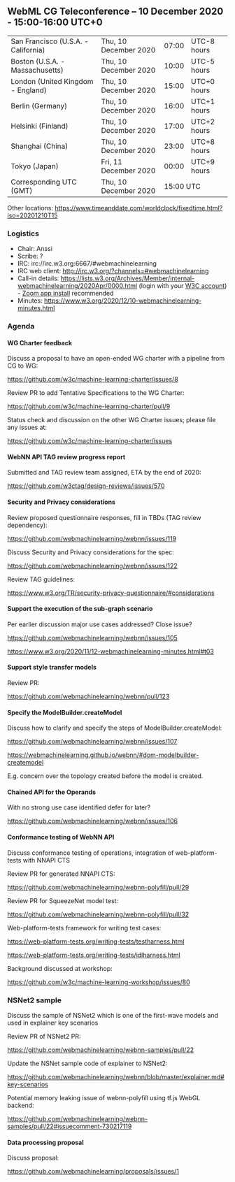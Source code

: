 ## WebML CG Teleconference – 10 December 2020 - 15:00-16:00 UTC+0

<table>
<tr><td> San Francisco (U.S.A. - California) <td> Thu, 10 December 2020 <td> 07:00 <td> UTC-8 hours
<tr><td> Boston (U.S.A. - Massachusetts) <td> Thu, 10 December 2020 <td> 10:00 <td> UTC-5 hours
<tr><td> London (United Kingdom - England) <td> Thu, 10 December 2020 <td> 15:00 <td> UTC+0 hours
<tr><td> Berlin (Germany) <td> Thu, 10 December 2020 <td> 16:00 <td> UTC+1 hours
<tr><td> Helsinki (Finland) <td> Thu, 10 December 2020 <td> 17:00 <td> UTC+2 hours
<tr><td> Shanghai (China) <td> Thu, 10 December 2020 <td> 23:00 <td> UTC+8 hours
<tr><td> Tokyo (Japan) <td> Fri, 11 December 2020 <td> 00:00 <td> UTC+9 hours
<tr><td> Corresponding UTC (GMT) <td> Thu, 10 December 2020 <td colspan=2> 15:00 UTC
</table>

Other locations: https://www.timeanddate.com/worldclock/fixedtime.html?iso=20201210T15

### Logistics

* Chair: Anssi
* Scribe: ?
* IRC: irc://irc.w3.org:6667/#webmachinelearning
* IRC web client: http://irc.w3.org/?channels=#webmachinelearning
* Call-in details: https://lists.w3.org/Archives/Member/internal-webmachinelearning/2020Apr/0000.html (login with your [W3C account](https://www.w3.org/Help/Account/)) - [Zoom app install](https://zoom.us/download) recommended
* Minutes: https://www.w3.org/2020/12/10-webmachinelearning-minutes.html

### Agenda

#### WG Charter feedback

Discuss a proposal to have an open-ended WG charter with a pipeline from CG to WG:

https://github.com/w3c/machine-learning-charter/issues/8

Review PR to add Tentative Specifications to the WG Charter:

https://github.com/w3c/machine-learning-charter/pull/9

Status check and discussion on the other WG Charter issues; please file any issues at:

https://github.com/w3c/machine-learning-charter/issues


#### WebNN API TAG review progress report

Submitted and TAG review team assigned, ETA by the end of 2020:

https://github.com/w3ctag/design-reviews/issues/570

#### Security and Privacy considerations

Review proposed questionnaire responses, fill in TBDs (TAG review dependency):

https://github.com/webmachinelearning/webnn/issues/119

Discuss Security and Privacy considerations for the spec:

https://github.com/webmachinelearning/webnn/issues/122

Review TAG guidelines:

https://www.w3.org/TR/security-privacy-questionnaire/#considerations

#### Support the execution of the sub-graph scenario

Per earlier discussion major use cases addressed? Close issue?

https://github.com/webmachinelearning/webnn/issues/105

https://www.w3.org/2020/11/12-webmachinelearning-minutes.html#t03

#### Support style transfer models

Review PR:

https://github.com/webmachinelearning/webnn/pull/123

#### Specify the ModelBuilder.createModel

Discuss how to clarify and specify the steps of ModelBuilder.createModel:

https://github.com/webmachinelearning/webnn/issues/107

https://webmachinelearning.github.io/webnn/#dom-modelbuilder-createmodel

E.g. concern over the topology created before the model is created.

#### Chained API for the Operands

With no strong use case identified defer for later?

https://github.com/webmachinelearning/webnn/issues/106

#### Conformance testing of WebNN API

Discuss conformance testing of operations, integration of web-platform-tests with NNAPI CTS

Review PR for generated NNAPI CTS:

https://github.com/webmachinelearning/webnn-polyfill/pull/29

Review PR for SqueezeNet model test:

https://github.com/webmachinelearning/webnn-polyfill/pull/32

Web-platform-tests framework for writing test cases:

https://web-platform-tests.org/writing-tests/testharness.html

https://web-platform-tests.org/writing-tests/idlharness.html

Background discussed at workshop:

https://github.com/w3c/machine-learning-workshop/issues/80

### NSNet2 sample

Discuss the sample of NSNet2 which is one of the first-wave models and used in explainer key scenarios

Review PR of NSNet2 PR:

https://github.com/webmachinelearning/webnn-samples/pull/22

Update the NSNet sample code of explainer to NSNet2:

https://github.com/webmachinelearning/webnn/blob/master/explainer.md#key-scenarios

Potential memory leaking issue of webnn-polyfill using tf.js WebGL backend:

https://github.com/webmachinelearning/webnn-samples/pull/22#issuecomment-730217119

#### Data processing proposal

Discuss proposal:

https://github.com/webmachinelearning/proposals/issues/1


